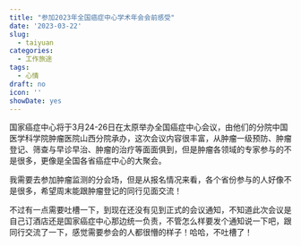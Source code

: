 ```yaml
---
title: "参加2023年全国癌症中心学术年会会前感受"
date: '2023-03-22'
slug: 
  - taiyuan
categories:
  - 工作旅途
tags:
  - 心情
draft: no
icon: ''
showDate: yes
---
```


国家癌症中心将于3月24-26日在太原举办全国癌症中心会议，由他们的分院中国医学科学院肿瘤医院山西分院承办，这次会议内容很丰富，从肿瘤一级预防、肿瘤登记、筛查与早诊早治、肿瘤的治疗等面面俱到，但是肿瘤各领域的专家参与的不是很多，更像是全国各省癌症中心的大聚会。

我需要去参加肿瘤监测的分会场，但是从报名情况来看，各个省份参与的人好像不是很多，希望周末能跟肿瘤登记的同行见面交流！

不过有一点需要吐槽一下，到现在还没有见到正式的会议通知，不知道此次会议是自己订酒店还是国家癌症中心那边统一负责，不管怎么样要发个通知说一下吧，跟同行交流了一下，感觉需要参会的人都很懵的样子！哈哈，不吐槽了！